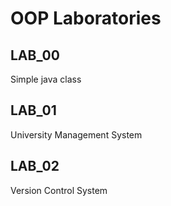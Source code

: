 # OOP Laboratories

## LAB_00 
Simple java class
## LAB_01
University Management System
## LAB_02
Version Control System